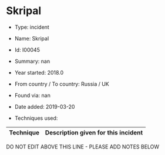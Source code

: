 # Skripal

* Type: incident

* Name: Skripal

* Id: I00045

* Summary: nan

* Year started: 2018.0

* From country / To country: Russia / UK

* Found via: nan

* Date added: 2019-03-20

* Techniques used: 

| Technique | Description given for this incident |
| --------- | ------------------------- |


DO NOT EDIT ABOVE THIS LINE - PLEASE ADD NOTES BELOW